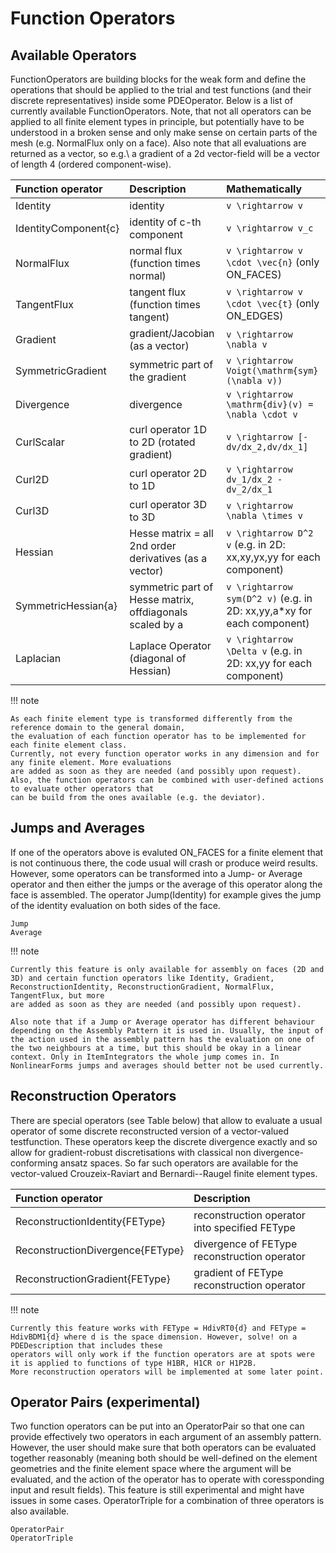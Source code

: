 
# Function Operators

## Available Operators

FunctionOperators are building blocks for the weak form and define the operations that should be applied to the trial and test functions (and their discrete representatives) inside some PDEOperator. Below is a list of currently available FunctionOperators. Note, that not all operators can be applied to all finite element types in principle, but potentially have to be understood in a broken sense and only make sense on certain parts of the mesh
(e.g. NormalFlux only on a face). Also note that all evaluations are returned as a vector,  so e.g.\ a gradient of a 2d vector-field will be a vector of length 4 (ordered component-wise).


| Function operator                                    | Description                                              | Mathematically                                                            |
| :--------------------------------------------------- | :------------------------------------------------------- | :------------------------------------------------------------------------ |
| Identity                                             | identity                                                 | ``v \rightarrow v``                                                       |
| IdentityComponent{c}                                 | identity of c-th component                               | ``v \rightarrow v_c``                                                     |
| NormalFlux                                           | normal flux (function times normal)                      | ``v \rightarrow v \cdot \vec{n}`` (only ON_FACES)                         |
| TangentFlux                                          | tangent flux (function times tangent)                    | ``v \rightarrow v \cdot \vec{t}`` (only ON_EDGES)                         |
| Gradient                                             | gradient/Jacobian (as a vector)                          | ``v \rightarrow \nabla v``                                                |
| SymmetricGradient                                    | symmetric part of the gradient                           | ``v \rightarrow Voigt(\mathrm{sym}(\nabla v))``                           |
| Divergence                                           | divergence                                               | ``v \rightarrow \mathrm{div}(v) = \nabla \cdot v``                        |
| CurlScalar                                           | curl operator 1D to 2D (rotated gradient)                | ``v \rightarrow [-dv/dx_2,dv/dx_1]``                                      |
| Curl2D                                               | curl operator 2D to 1D                                   | ``v \rightarrow dv_1/dx_2 - dv_2/dx_1``                                   |
| Curl3D                                               | curl operator 3D to 3D                                   | ``v \rightarrow \nabla \times v``                                         |
| Hessian                                              | Hesse matrix = all 2nd order derivatives (as a vector)   | ``v \rightarrow D^2 v``      (e.g. in 2D: xx,xy,yx,yy for each component) |
| SymmetricHessian{a}                                  | symmetric part of Hesse matrix, offdiagonals scaled by a | ``v \rightarrow sym(D^2 v)`` (e.g. in 2D: xx,yy,a*xy for each component)  |
| Laplacian                                            | Laplace Operator (diagonal of Hessian)                   | ``v \rightarrow \Delta v``   (e.g. in 2D: xx,yy for each component)       |



!!! note

    As each finite element type is transformed differently from the reference domain to the general domain,
    the evaluation of each function operator has to be implemented for each finite element class.
    Currently, not every function operator works in any dimension and for any finite element. More evaluations
    are added as soon as they are needed (and possibly upon request).
    Also, the function operators can be combined with user-defined actions to evaluate other operators that
    can be build from the ones available (e.g. the deviator).


## Jumps and Averages

If one of the operators above is evaluted ON_FACES for a finite element that is not continuous there, the code usual will crash or produce weird results. However, some operators can be transformed into a
Jump- or Average operator and then either the jumps or the average of this operator along the face is assembled. The operator Jump(Identity) for example gives the jump of the
identity evaluation on both sides of the face.

```@docs
Jump
Average
```

!!! note

    Currently this feature is only available for assembly on faces (2D and 3D) and certain function operators like Identity, Gradient, ReconstructionIdentity, ReconstructionGradient, NormalFlux, TangentFlux, but more
    are added as soon as they are needed (and possibly upon request).

    Also note that if a Jump or Average operator has different behaviour depending on the Assembly Pattern it is used in. Usually, the input of the action used in the assembly pattern has the evaluation on one of the two neighbours at a time, but this should be okay in a linear context. Only in ItemIntegrators the whole jump comes in. In NonlinearForms jumps and averages should better not be used currently.


## Reconstruction Operators

There are special operators (see Table below) that allow to evaluate a usual operator of some discrete
reconstructed version of a vector-valued testfunction. These operators keep the discrete divergence exactly and so allow
for gradient-robust discretisations with classical non divergence-conforming ansatz spaces.
So far such operators are available for the vector-valued Crouzeix-Raviart and Bernardi--Raugel finite element types.


| Function operator                                    | Description                                             |
| :--------------------------------------------------- | :------------------------------------------------------ |
| ReconstructionIdentity{FEType}                       | reconstruction operator into specified FEType           |
| ReconstructionDivergence{FEType}                     | divergence of FEType reconstruction operator            |
| ReconstructionGradient{FEType}                       | gradient of FEType reconstruction operator              |


!!! note

    Currently this feature works with FEType = HdivRT0{d} and FEType = HdivBDM1{d} where d is the space dimension. However, solve! on a PDEDescription that includes these
    operators will only work if the function operators are at spots were it is applied to functions of type H1BR, H1CR or H1P2B.
    More reconstruction operators will be implemented at some later point.



## Operator Pairs (experimental)

Two function operators can be put into an OperatorPair so that one can provide effectively two operators in each argument of an assembly pattern. However, the user should make sure that both operators can be evaluated together reasonably (meaning both should be well-defined on the element geometries and the finite element space where the argument will be evaluated, and the action of the operator has to operate with coressponding input and result fields). This feature is still experimental and might have issues in some cases. OperatorTriple for a combination of three operators is also available.

```@docs
OperatorPair
OperatorTriple
```